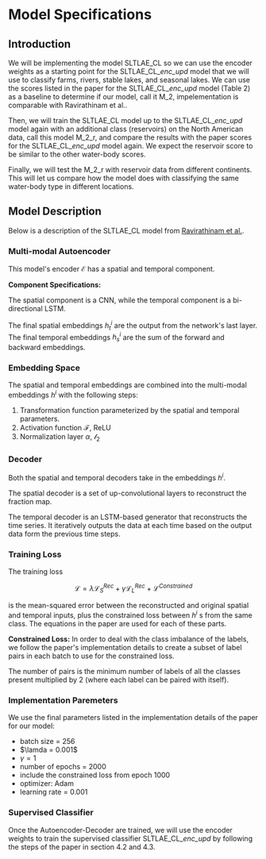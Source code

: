 # Model Specifications

## Introduction
We will be implementing the model SLTLAE_CL so we can use the encoder weights as a starting point for the SLTLAE_CL_*enc_upd* model that we will use to classify farms, rivers, stable lakes, and seasonal lakes. We can use the scores listed in the paper for the SLTLAE_CL_*enc_upd* model (Table 2) as a baseline to determine if our model, call it M_2, impelementation is comparable with Ravirathinam et al..

Then, we will train the SLTLAE_CL model up to the SLTLAE_CL_*enc_upd* model again with an additional class (reservoirs) on the North American data, call this model M_2_r, and compare the results with the paper scores for the SLTLAE_CL_*enc_upd* model again. We expect the reservoir score to be similar to the other water-body scores. 

Finally, we will test the M_2_r  with reservoir data from different continents. This will let us compare how the model does with classifying the same water-body type in different locations.

## Model Description
Below is a description of the SLTLAE_CL model from [Ravirathinam et al.](https://www.researchgate.net/publication/364516705_Spatiotemporal_Classification_with_limited_labels_using_Constrained_Clustering_for_large_datasets). 

### Multi-modal Autoencoder
This model's encoder $\mathcal{E}$ has a spatial and temporal component.

**Component Specifications:**

The spatial component is a CNN, while the temporal component is a bi-directional LSTM.

The final spatial embeddings $h^i_t$ are the output from the network's last layer. The final temporal embeddings $h^i_s$ are the sum of the forward and backward embeddings.

### Embedding Space

The spatial and temporal embeddings are combined into the multi-modal embeddings $h^i$ with the following steps:
1. Transformation function parameterized by the spatial and temporal parameters.
2. Activation function $\mathcal{F}$, ReLU
3. Normalization layer $\alpha$, $\mathcal{l}_{2}$

### Decoder

Both the spatial and temporal decoders take in the embeddings $h^i$.

The spatial decoder is a set of up-convolutional layers to reconstruct the fraction map.

The temporal decoder is an LSTM-based generator that reconstructs the time series. It iteratively outputs the data at each time based on the output data form the previous time steps.

### Training Loss

The training loss 

$$\mathcal{L} = \lambda \mathcal{L}^{Rec}_S + \gamma \mathcal{L}^{Rec}_L + \mathcal{L}^{Constrained}$$

is the mean-squared error between the reconstructed and original spatial and temporal inputs, plus the constrained loss between $h^i$ s from the same class. The equations in the paper are used for each of these parts. 

**Constrained Loss:** 
In order to deal with the class imbalance of the labels, we follow the paper's implementation details to create a subset of label pairs in each batch to use for the constrained loss.

The number of pairs is the minimum number of labels of all the classes present multiplied by 2 (where each label can be paired with itself).

### Implementation Paremeters

We use the final parameters listed in the implementation details of the paper for our model:

* batch size = 256
* $\lamda = 0.001$
* $\gamma = 1$
* number of epochs = 2000
* include the constrained loss from epoch 1000
* optimizer: Adam
* learning rate = 0.001

### Supervised Classifier

Once the Autoencoder-Decoder are trained, we will use the encoder weights to train the supervised classifier SLTLAE_CL_*enc_upd* by following the steps of the paper in section 4.2 and 4.3.


